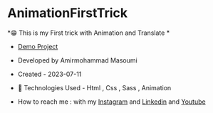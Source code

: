# AnimationFirstTrick
*😁 This is my First trick with Animation and Translate *
- [Demo Project](https://github.com/masoomi1396/AnimationFirstTrick)
- Developed by Amirmohammad Masoumi
- Created - 2023-07-11
- 🤖 Technologies Used - Html , Css , Sass , Animation

- How to reach me : with my
[Instagram](https://www.instagram.com/masoomi1402) and
[Linkedin](https://www.linkedin.com/in/masoumi1402) and
[Youtube](https://www.youtube.com/@masoomi1402)
